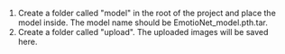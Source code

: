 1. Create a folder called "model" in the root of the project and place the model inside. The model name should be EmotioNet_model.pth.tar.
2. Create a folder called "upload". The uploaded images will be saved here.
